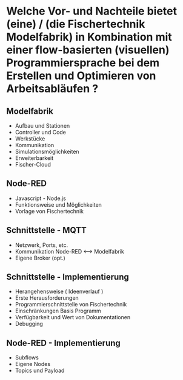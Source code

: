 # Welche Vor- und Nachteile bietet (eine) / (die Fischertechnik Modelfabrik) in Kombination mit einer flow-basierten (visuellen) Programmiersprache bei dem Erstellen und Optimieren von Arbeitsabläufen ? 
## Modelfabrik
- Aufbau und Stationen
- Controller und Code
- Werkstücke
- Kommunikation
- Simulationsmöglichkeiten
- Erweiterbarkeit
- Fischer-Cloud

## Node-RED
- Javascript - Node.js 
- Funktionsweise und Möglichkeiten
- Vorlage von Fischertechnik

## Schnittstelle - MQTT
- Netzwerk, Ports, etc.
- Kommunikation Node-RED <--> Modelfabrik
- Eigene Broker (opt.)

## Schnittstelle - Implementierung
- Herangehensweise ( Ideenverlauf )
- Erste Herausforderungen
- Programmierschnittstelle von Fischertechnik
- Einschränkungen Basis Programm
- Verfügbarkeit und Wert von Dokumentationen
- Debugging

## Node-RED - Implementierung
- Subflows
- Eigene Nodes
- Topics und Payload
